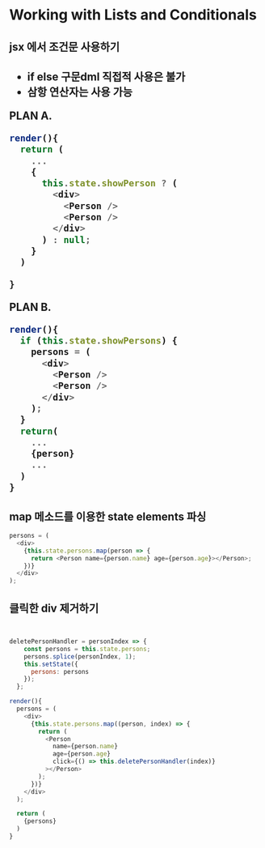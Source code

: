<h1>Working with Lists and Conditionals</h1>

<h2>jsx 에서 조건문 사용하기<h2>

- if else 구문dml 직접적 사용은 불가
- 삼항 연산자는 사용 가능

PLAN A.

```javascript
render(){
  return (
    ...
    {
      this.state.showPerson ? (
        <div>
          <Person />
          <Person />
        </div>
      ) : null;
    }
  )

}
```

PLAN B.

```javascript
render(){
  if (this.state.showPersons) {
    persons = (
      <div>
        <Person />
        <Person />
      </div>
    );
  }
  return(
    ...
    {person}
    ...
  )
}
```

<h2>map 메소드를 이용한 state elements 파싱</h2>

```javascript
persons = (
  <div>
    {this.state.persons.map(person => {
      return <Person name={person.name} age={person.age}></Person>;
    })}
  </div>
);
```

<h2>클릭한 div 제거하기</h2>

```javascript


deletePersonHandler = personIndex => {
    const persons = this.state.persons;
    persons.splice(personIndex, 1);
    this.setState({
      persons: persons
    });
  };

render(){
  persons = (
    <div>
      {this.state.persons.map((person, index) => {
        return (
          <Person
            name={person.name}
            age={person.age}
            click={() => this.deletePersonHandler(index)}
          ></Person>
        );
      })}
    </div>
  );

  return (
    {persons}
  )
}
```
